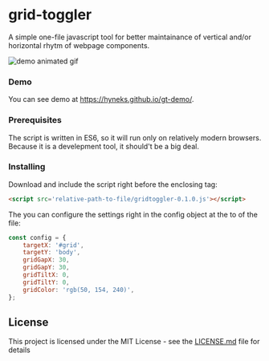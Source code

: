 # grid-toggler

A simple one-file javascript tool for better maintainance of vertical and/or horizontal rhytm of webpage components.

![demo animated gif](./assets/gridtoggler-demo.gif)

### Demo

You can see demo at https://hyneks.github.io/gt-demo/.

### Prerequisites

The script is written in ES6, so it will run only on relatively modern browsers. Because it is a develepment tool, it should't be a big deal.

### Installing

Download and include the script right before the enclosing </body> tag:

```html
<script src='relative-path-to-file/gridtoggler-0.1.0.js'></script>
```
The you can configure the settings right in the config object at the to of the file:

```javascript
const config = {
    targetX: '#grid',
    targetY: 'body',
    gridGapX: 30,
    gridGapY: 30,
    gridTiltX: 0,
    gridTiltY: 0,
    gridColor: 'rgb(50, 154, 240)',
};
```

## License

This project is licensed under the MIT License - see the [LICENSE.md](LICENSE.md) file for details
